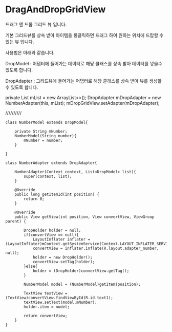 # DragAndDropGridView

드래그 앤 드롭 그리드 뷰 입니다.

기본 그리드뷰를 상속 받아 아이템을 롱클릭하면 드래그 하여 원하는 위치에 드랍할 수 있는 뷰 입니다.

사용법은 아래와 같습니다.

DropModel : 어댑터에 들어가는 데이터로 해당 클래스를 상속 받아 데이터를 넣을수 있도록 합니다.

DropAdapter : 그리드뷰에 들어가는 어댑터로 해당 클래스를 상속 받아 뷰를 생성할 수 있도록 합니다.


  private List<DropModel> mList = new ArrayList<>();
  DropAdapter mDropAdapter = new NumberAdapter(this, mList);
  mDropGridView.setAdapter(mDropAdapter);
  
  //////////

    class NumberModel extends DropModel{

        private String mNumber;
        NumberModel(String number){
            mNumber = number;
        }

    }

    class NumberAdapter extends DropAdapter{

        NumberAdapter(Context context, List<DropModel> list){
            super(context, list);
        }

        @Override
        public long getItemId(int position) {
            return 0;
        }

        @Override
        public View getView(int position, View convertView, ViewGroup parent) {

            DropHolder holder = null;
            if(convertView == null){
                LayoutInflater inflater = (LayoutInflater)mContext.getSystemService(Context.LAYOUT_INFLATER_SERVICE);
                convertView = inflater.inflate(R.layout.adapter_number, null);
                holder = new DropHolder();
                convertView.setTag(holder);
            }else{
                holder = (DropHolder)convertView.getTag();
            }

            NumberModel model = (NumberModel)getItem(position);

            TextView textView = (TextView)convertView.findViewById(R.id.text1);
            textView.setText(model.mNumber);
            holder.item = model;

            return convertView;
        }
    }

